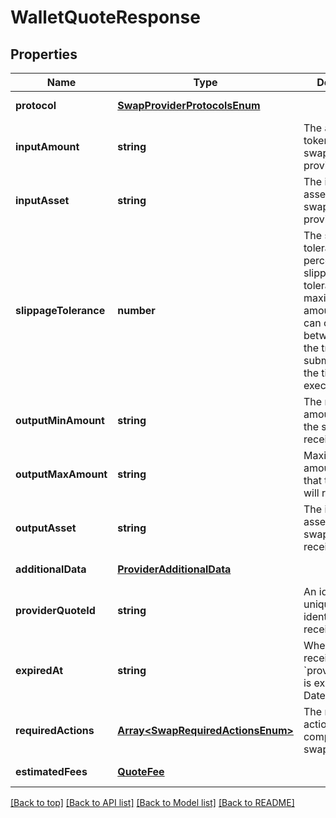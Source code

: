 # WalletQuoteResponse

## Properties

|Name | Type | Description | Notes|
|------------ | ------------- | ------------- | -------------|
|**protocol** | [**SwapProviderProtocolsEnum**](SwapProviderProtocolsEnum.md) |  | [default to undefined]|
|**inputAmount** | **string** | The amount of tokens the swapper will provide | [default to undefined]|
|**inputAsset** | **string** | The id of the asset the swapper will provide | [default to undefined]|
|**slippageTolerance** | **number** | The slippage tolerance is a percentage. The slippage tolerance is the maximum amount the price can change between the time the transaction is submitted and the time it is executed | [default to undefined]|
|**outputMinAmount** | **string** | The minimum amount of tokens the swapper will receive | [default to undefined]|
|**outputMaxAmount** | **string** | Maximum amount of tokens that the swapper will receive | [default to undefined]|
|**outputAsset** | **string** | The id of the asset the swapper will receive | [default to undefined]|
|**additionalData** | [**ProviderAdditionalData**](ProviderAdditionalData.md) |  | [default to undefined]|
|**providerQuoteId** | **string** | An identifier that uniquely identifies the received quote | [default to undefined]|
|**expiredAt** | **string** | When was the received &#x60;providerQuoteId&#x60; is expired (ISO Date time). | [default to undefined]|
|**requiredActions** | [**Array&lt;SwapRequiredActionsEnum&gt;**](SwapRequiredActionsEnum.md) | The required actions for completing a swap operation | [default to undefined]|
|**estimatedFees** | [**QuoteFee**](QuoteFee.md) |  | [default to undefined]|




[[Back to top]](#) [[Back to API list]](../../README.md#documentation-for-api-endpoints) [[Back to Model list]](../../README.md#documentation-for-models) [[Back to README]](../../README.md)
